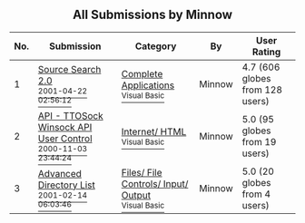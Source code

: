 ﻿<div align="center">

## All Submissions by Minnow

</div>

No.  | Submission | Category | By   | User Rating
---- | ---------- | -------- | ---- | -----------
1 | [Source Search 2\.0<br /><sup>2001-04-22 02:56:12</sup>](https://github.com/Planet-Source-Code/minnow-source-search-2-0__1-22222) | [Complete Applications<br /><sup>Visual Basic</sup>](../ByCategory/complete-applications__1-27.md) | Minnow | 4.7 (606 globes from 128 users)
2 | [API \- TTOSock Winsock API User Control<br /><sup>2000-11-03 23:44:24</sup>](https://github.com/Planet-Source-Code/minnow-api-ttosock-winsock-api-user-control__1-9996) | [Internet/ HTML<br /><sup>Visual Basic</sup>](../ByCategory/internet-html__1-34.md) | Minnow | 5.0 (95 globes from 19 users)
3 | [Advanced Directory List<br /><sup>2001-02-14 06:03:46</sup>](https://github.com/Planet-Source-Code/minnow-advanced-directory-list__1-21004) | [Files/ File Controls/ Input/ Output<br /><sup>Visual Basic</sup>](../ByCategory/files-file-controls-input-output__1-3.md) | Minnow | 5.0 (20 globes from 4 users)
